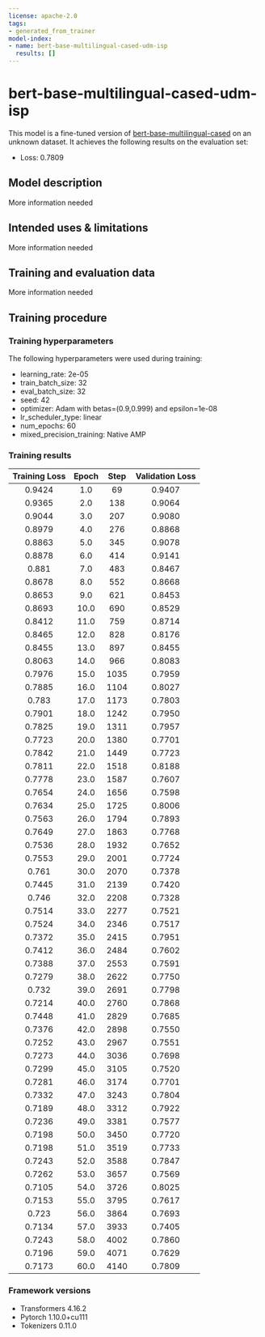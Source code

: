 ```yaml
---
license: apache-2.0
tags:
- generated_from_trainer
model-index:
- name: bert-base-multilingual-cased-udm-isp
  results: []
---
```


<!-- This model card has been generated automatically according to the information the Trainer had access to. You
should probably proofread and complete it, then remove this comment. -->

# bert-base-multilingual-cased-udm-isp

This model is a fine-tuned version of [bert-base-multilingual-cased](https://huggingface.co/bert-base-multilingual-cased) on an unknown dataset.
It achieves the following results on the evaluation set:
- Loss: 0.7809

## Model description

More information needed

## Intended uses & limitations

More information needed

## Training and evaluation data

More information needed

## Training procedure

### Training hyperparameters

The following hyperparameters were used during training:
- learning_rate: 2e-05
- train_batch_size: 32
- eval_batch_size: 32
- seed: 42
- optimizer: Adam with betas=(0.9,0.999) and epsilon=1e-08
- lr_scheduler_type: linear
- num_epochs: 60
- mixed_precision_training: Native AMP

### Training results

| Training Loss | Epoch | Step | Validation Loss |
|:-------------:|:-----:|:----:|:---------------:|
| 0.9424        | 1.0   | 69   | 0.9407          |
| 0.9365        | 2.0   | 138  | 0.9064          |
| 0.9044        | 3.0   | 207  | 0.9080          |
| 0.8979        | 4.0   | 276  | 0.8868          |
| 0.8863        | 5.0   | 345  | 0.9078          |
| 0.8878        | 6.0   | 414  | 0.9141          |
| 0.881         | 7.0   | 483  | 0.8467          |
| 0.8678        | 8.0   | 552  | 0.8668          |
| 0.8653        | 9.0   | 621  | 0.8453          |
| 0.8693        | 10.0  | 690  | 0.8529          |
| 0.8412        | 11.0  | 759  | 0.8714          |
| 0.8465        | 12.0  | 828  | 0.8176          |
| 0.8455        | 13.0  | 897  | 0.8455          |
| 0.8063        | 14.0  | 966  | 0.8083          |
| 0.7976        | 15.0  | 1035 | 0.7959          |
| 0.7885        | 16.0  | 1104 | 0.8027          |
| 0.783         | 17.0  | 1173 | 0.7803          |
| 0.7901        | 18.0  | 1242 | 0.7950          |
| 0.7825        | 19.0  | 1311 | 0.7957          |
| 0.7723        | 20.0  | 1380 | 0.7701          |
| 0.7842        | 21.0  | 1449 | 0.7723          |
| 0.7811        | 22.0  | 1518 | 0.8188          |
| 0.7778        | 23.0  | 1587 | 0.7607          |
| 0.7654        | 24.0  | 1656 | 0.7598          |
| 0.7634        | 25.0  | 1725 | 0.8006          |
| 0.7563        | 26.0  | 1794 | 0.7893          |
| 0.7649        | 27.0  | 1863 | 0.7768          |
| 0.7536        | 28.0  | 1932 | 0.7652          |
| 0.7553        | 29.0  | 2001 | 0.7724          |
| 0.761         | 30.0  | 2070 | 0.7378          |
| 0.7445        | 31.0  | 2139 | 0.7420          |
| 0.746         | 32.0  | 2208 | 0.7328          |
| 0.7514        | 33.0  | 2277 | 0.7521          |
| 0.7524        | 34.0  | 2346 | 0.7517          |
| 0.7372        | 35.0  | 2415 | 0.7951          |
| 0.7412        | 36.0  | 2484 | 0.7602          |
| 0.7388        | 37.0  | 2553 | 0.7591          |
| 0.7279        | 38.0  | 2622 | 0.7750          |
| 0.732         | 39.0  | 2691 | 0.7798          |
| 0.7214        | 40.0  | 2760 | 0.7868          |
| 0.7448        | 41.0  | 2829 | 0.7685          |
| 0.7376        | 42.0  | 2898 | 0.7550          |
| 0.7252        | 43.0  | 2967 | 0.7551          |
| 0.7273        | 44.0  | 3036 | 0.7698          |
| 0.7299        | 45.0  | 3105 | 0.7520          |
| 0.7281        | 46.0  | 3174 | 0.7701          |
| 0.7332        | 47.0  | 3243 | 0.7804          |
| 0.7189        | 48.0  | 3312 | 0.7922          |
| 0.7236        | 49.0  | 3381 | 0.7577          |
| 0.7198        | 50.0  | 3450 | 0.7720          |
| 0.7198        | 51.0  | 3519 | 0.7733          |
| 0.7243        | 52.0  | 3588 | 0.7847          |
| 0.7262        | 53.0  | 3657 | 0.7569          |
| 0.7105        | 54.0  | 3726 | 0.8025          |
| 0.7153        | 55.0  | 3795 | 0.7617          |
| 0.723         | 56.0  | 3864 | 0.7693          |
| 0.7134        | 57.0  | 3933 | 0.7405          |
| 0.7243        | 58.0  | 4002 | 0.7860          |
| 0.7196        | 59.0  | 4071 | 0.7629          |
| 0.7173        | 60.0  | 4140 | 0.7809          |


### Framework versions

- Transformers 4.16.2
- Pytorch 1.10.0+cu111
- Tokenizers 0.11.0
